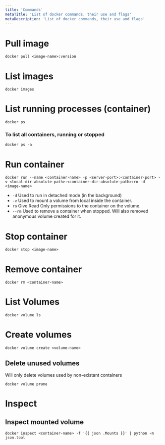 ```yaml
---
title: 'Commands'
metaTitle: 'List of docker commands, their use and flags'
metaDescription: 'List of docker commands, their use and flags'
---
```


# Pull image

```
docker pull <image-name>:version
```

# List images

```
docker images
```

# List running processes (container)

```
docker ps
```

### To list all containers, running or stopped

```
docker ps -a
```

# Run container

```
docker run --name <container-name> -p <server-port>:<container-port> -v <local-dir-absolute-path>:<container-dir-absolute-path>:ro -d <image-name>
```

- `-d` Used to run in detached mode (in the background)
- `-v` Used to mount a volume from local inside the container.
- `ro` Give Read Only permissions to the container on the volume.
- `--rm` Used to remove a container when stopped. Will also removed anonymous volume created for it.

# Stop container

```
docker stop <image-name>
```

# Remove container

```
docker rm <container-name>
```

# List Volumes

```
docker volume ls
```

# Create volumes

```
docker volume create <volume-name>
```

## Delete unused volumes

Will only delete volumes used by non-existant containers

```
docker volume prune
```

# Inspect

## Inspect mounted volume

```
docker inspect <container-name> -f '{{ json .Mounts }}' | python -m json.tool
```
